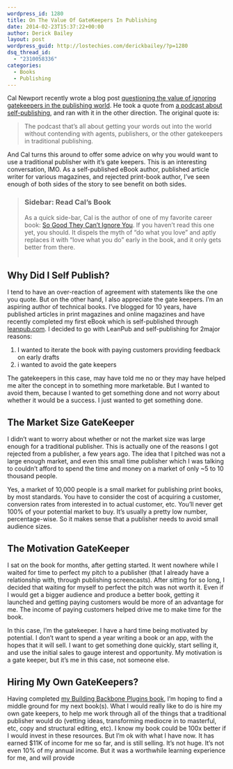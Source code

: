 ```yaml
---
wordpress_id: 1280
title: On The Value Of GateKeepers In Publishing
date: 2014-02-23T15:37:22+00:00
author: Derick Bailey
layout: post
wordpress_guid: http://lostechies.com/derickbailey/?p=1280
dsq_thread_id:
  - "2310058336"
categories:
  - Books
  - Publishing
---
```

Cal Newport recently wrote a blog post [questioning the value of ignoring gatekeepers in the publishing world](http://calnewport.com/blog/2014/02/23/should-gatekeepers-be-bypassed-or-embraced/). He took a quote from [a podcast about self-publishing](http://selfpublishingpodcast.com/), and ran with it in the other direction. The original quote is:

> The podcast that’s all about getting your words out into the world without contending with agents, publishers, or the other gatekeepers in traditional publishing.

And Cal turns this around to offer some advice on why you would want to use a traditional publisher with it&#8217;s gate keepers. This is an interesting conversation, IMO. As a self-published eBook author, published article writer for various magazines, and rejected print-book author, I&#8217;ve seen enough of both sides of the story to see benefit on both sides.

> ### Sidebar: Read Cal&#8217;s Book
> 
> As a quick side-bar, Cal is the author of one of my favorite career book: [So Good They Can&#8217;t Ignore You](http://www.amazon.com/gp/product/B0076DDBJ6/ref=as_li_ss_tl?ie=UTF8&camp=1789&creative=390957&creativeASIN=B0076DDBJ6&linkCode=as2&tag=lostechies-20). If you haven&#8217;t read this one yet, you should. It dispels the myth of &#8220;do what you love&#8221; and aptly replaces it with &#8220;love what you do&#8221; early in the book, and it only gets better from there. 
> 
> [<img src="http://ws-na.amazon-adsystem.com/widgets/q?_encoding=UTF8&ASIN=B0076DDBJ6&Format=_SL110_&ID=AsinImage&MarketPlace=US&ServiceVersion=20070822&WS=1&tag=lostechies-20" alt="" border="0" />](http://www.amazon.com/gp/product/B0076DDBJ6/ref=as_li_ss_il?ie=UTF8&camp=1789&creative=390957&creativeASIN=B0076DDBJ6&linkCode=as2&tag=lostechies-20)<img style="border: none !important;margin: 0px !important" src="http://ir-na.amazon-adsystem.com/e/ir?t=lostechies-20&l=as2&o=1&a=B0076DDBJ6" alt="" width="1" height="1" border="0" />

## Why Did I Self Publish?

I tend to have an over-reaction of agreement with statements like the one you quote. But on the other hand, I also appreciate the gate keepers. I&#8217;m an aspiring author of technical books. I&#8217;ve blogged for 10 years, have published articles in print magazines and online magazines and have recently completed my first eBook which is self-published through [leanpub.com](http://leanpub.com). I decided to go with LeanPub and self-publishing for 2major reasons:

  1. I wanted to iterate the book with paying customers providing feedback on early drafts
  2. i wanted to avoid the gate keepers

The gatekeepers in this case, may have told me no or they may have helped me alter the concept in to something more marketable. But I wanted to avoid them, because I wanted to get something done and not worry about whether it would be a success. I just wanted to get something done.

## The Market Size GateKeeper

I didn&#8217;t want to worry about whether or not the market size was large enough for a traditional publisher. This is actually one of the reasons I got rejected from a publisher, a few years ago. The idea that I pitched was not a large enough market, and even this small time publisher which I was talking to couldn&#8217;t afford to spend the time and money on a market of only ~5 to 10 thousand people.

Yes, a market of 10,000 people is a small market for publishing print books, by most standards. You have to consider the cost of acquiring a customer, conversion rates from interested in to actual customer, etc. You&#8217;ll never get 100% of your potential market to buy. It&#8217;s usually a pretty low number, percentage-wise. So it makes sense that a publisher needs to avoid small audience sizes. 

## The Motivation GateKeeper

I sat on the book for months, after getting started. It went nowhere while I waited for time to perfect my pitch to a publisher (that I already have a relationship with, through publishing screencasts). After sitting for so long, I decided that waiting for myself to perfect the pitch was not worth it. Even if I would get a bigger audience and produce a better book, getting it launched and getting paying customers would be more of an advantage for me. The income of paying customers helped drive me to make time for the book. 

In this case, I&#8217;m the gatekeeper. I have a hard time being motivated by potential. I don&#8217;t want to spend a year writing a book or an app, with the hopes that it will sell. I want to get something done quickly, start selling it, and use the initial sales to gauge interest and opportunity. My motivation is a gate keeper, but it&#8217;s me in this case, not someone else.

## Hiring My Own GateKeepers?

Having completed [my Building Backbone Plugins book](http://backboneplugins.com), I&#8217;m hoping to find a middle ground for my next book(s). What I would really like to do is hire my own gate keepers, to help me work through all of the things that a traditional publisher would do (vetting ideas, transforming mediocre in to masterful, etc, copy and structural editing, etc). I know my book could be 100x better if I would invest in these resources. But I&#8217;m ok with what I have now. It has earned $11K of income for me so far, and is still selling. It&#8217;s not huge. It&#8217;s not even 10% of my annual income. But it was a worthwhile learning experience for me, and will provide